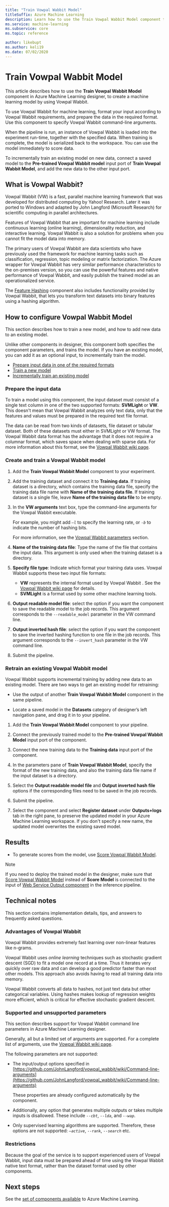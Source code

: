 ```yaml
---
title: "Train Vowpal Wabbit Model"
titleSuffix: Azure Machine Learning
description: Learn how to use the Train Vowpal Wabbit Model component to create a machine learning model by using an instance of Vowpal Wabbit.
ms.service: machine-learning
ms.subservice: core
ms.topic: reference

author: likebupt
ms.author: keli19
ms.date: 07/02/2020
---
```


# Train Vowpal Wabbit Model
This article describes how to use the **Train Vowpal Wabbit Model** component in Azure Machine Learning designer, to create a machine learning model by using Vowpal Wabbit.  

To use Vowpal Wabbit for machine learning, format your input according to Vowpal Wabbit requirements, and prepare the data in the required format. Use this component to specify Vowpal Wabbit command-line arguments. 

When the pipeline is run, an instance of Vowpal Wabbit is loaded into the experiment run-time, together with the specified data. When training is complete, the model is serialized back to the workspace. You can use the model immediately to score data. 

To incrementally train an existing model on new data, connect a saved model to the **Pre-trained Vowpal Wabbit model** input port of **Train Vowpal Wabbit Model**, and add the new data to the other input port.  

## What is Vowpal Wabbit?  

Vowpal Wabbit (VW) is a fast, parallel machine learning framework that was developed for distributed computing by Yahoo! Research. Later it was ported to Windows and adapted by John Langford (Microsoft Research) for scientific computing in parallel architectures.  

Features of Vowpal Wabbit that are important for machine learning include continuous learning (online learning), dimensionality reduction, and interactive learning. Vowpal Wabbit is also a solution for problems when you cannot fit the model data into memory.  

The primary users of Vowpal Wabbit are data scientists who have previously used the framework for machine learning tasks such as classification, regression, topic modeling or matrix factorization. The Azure wrapper for Vowpal Wabbit has very similar performance characteristics to the on-premises version, so you can use the powerful features and native performance of Vowpal Wabbit, and easily publish the trained model as an operationalized service.  

The [Feature Hashing](feature-hashing.md) component also includes functionality provided by Vowpal Wabbit, that lets you transform text datasets into binary features using a hashing algorithm.  

## How to configure Vowpal Wabbit Model  

This section describes how to train a new model, and how to add new data to an existing model.

Unlike other components in designer, this component both specifies the component parameters, and trains the model. If you have an existing model, you can add it as an optional input, to incrementally train the model.

+ [Prepare input data in one of the required formats](#prepare-the-input-data)
+ [Train a new model](#create-and-train-a-vowpal-wabbit-model)
+ [Incrementally train an existing model](#retrain-an-existing-vowpal-wabbit-model)

### Prepare the input data

To train a model using this component, the input dataset must consist of a single text column in one of the two supported formats: **SVMLight** or **VW**. This doesn't mean that Vowpal Wabbit analyzes only text data, only that the features and values must be prepared in the required text file format.  

The data can be read from two kinds of datasets, file dataset or tabular dataset. Both of these datasets must either in SVMLight or VW format. The Vowpal Wabbit data format has the advantage that it does not require a columnar format, which saves space when dealing with sparse data. For more information about this format, see the [Vowpal Wabbit wiki page](https://github.com/JohnLangford/vowpal_wabbit/wiki/Input-format).  

### Create and train a Vowpal Wabbit model

1. Add the **Train Vowpal Wabbit Model** component to your experiment. 
  
2. Add the training dataset and connect it to **Training data**. If training dataset is a directory, which contains the training data file, specify the training data file name with **Name of the training data file**. If training dataset is a single file, leave **Name of the training data file** to be empty.

3. In the **VW arguments** text box, type the command-line arguments for the Vowpal Wabbit executable.

     For example, you might add *`–l`* to specify the learning rate, or *`-b`* to indicate the number of hashing bits.  

     For more information, see the [Vowpal Wabbit parameters](#supported-and-unsupported-parameters) section.  

4. **Name of the training data file**: Type the name of the file that contains the input data. This argument is only used when the training dataset is a directory.

5. **Specify file type**: Indicate which format your training data uses. Vowpal Wabbit supports these two input file formats:  

    - **VW** represents the internal format used by  Vowpal Wabbit . See the [Vowpal Wabbit wiki page](https://github.com/JohnLangford/vowpal_wabbit/wiki/Input-format) for details. 
    - **SVMLight** is a format used by some other machine learning tools. 

6. **Output readable model file**: select the option if you want the component to save the readable model to the job records. This argument corresponds to the `--readable_model` parameter in the VW command line.  

7. **Output inverted hash file**: select the option if you want the component to save the inverted hashing function to one file in the job records. This argument corresponds to the `--invert_hash` parameter in the VW command line.  

8. Submit the pipeline.

### Retrain an existing Vowpal Wabbit model

Vowpal Wabbit supports incremental training by adding new data to an existing model. There are two ways to get an existing model for retraining:

+ Use the output of another **Train Vowpal Wabbit Model** component in the same pipeline.  
  
+ Locate a saved model in the **Datasets** category of designer’s left navigation pane, and drag it in to your pipeline.  

1. Add the **Train Vowpal Wabbit Model** component to your pipeline.  
2. Connect the previously trained model to the **Pre-trained Vowpal Wabbit Model** input port of the component.
3. Connect the new training data to the **Training data** input port of the component.
4. In the parameters pane of **Train Vowpal Wabbit Model**, specify the format of the new training data, and also the training data file name if the input dataset is a directory.
5. Select the **Output readable model file** and **Output inverted hash file** options if the corresponding files need to be saved in the job records.

6. Submit the pipeline.  
7. Select the component and select **Register dataset** under **Outputs+logs** tab in the right pane, to preserve the updated model in your Azure Machine Learning workspace.  If you don't specify a new name, the updated model overwrites the existing saved model.

## Results

+ To generate scores from the model, use [Score Vowpal Wabbit Model](score-vowpal-wabbit-model.md).

> [!NOTE]
> If you need to deploy the trained model in the designer, make sure that [Score Vowpal Wabbit Model](score-vowpal-wabbit-model.md) instead of **Score Model** is connected to the input of [Web Service Output component](web-service-input-output.md) in the inference pipeline.

## Technical notes

This section contains implementation details, tips, and answers to frequently asked questions.

### Advantages of Vowpal Wabbit

Vowpal Wabbit provides extremely fast learning over non-linear features like n-grams.  

Vowpal Wabbit uses *online learning* techniques such as stochastic gradient descent (SGD) to fit a model one record at a time. Thus it iterates very quickly over raw data and can develop a good predictor faster than most other models. This approach also avoids having to read all training data into memory.  

Vowpal Wabbit converts all data to hashes, not just text data but other categorical variables. Using hashes makes lookup of regression weights more efficient, which is critical for effective stochastic gradient descent.  

###  Supported and unsupported parameters 

This section describes support for Vowpal Wabbit command line parameters in Azure Machine Learning designer. 

Generally, all but a limited set of arguments are supported. For a complete list of arguments, use the [Vowpal Wabbit wiki page](https://github.com/JohnLangford/vowpal_wabbit/wiki/Command-line-arguments).    

The following parameters are not supported:

-   The input/output options specified in [https://github.com/JohnLangford/vowpal_wabbit/wiki/Command-line-arguments](https://github.com/JohnLangford/vowpal_wabbit/wiki/Command-line-arguments)  
  
     These properties are already configured automatically by the component.  
  
-   Additionally, any option that generates multiple outputs or takes multiple inputs is disallowed. These include *`--cbt`*, *`--lda`*, and *`--wap`*.  
  
-   Only supervised learning algorithms are supported. Therefore, these options are not supported: *`–active`*, `--rank`, *`--search`* etc. 

### Restrictions

Because the goal of the service is to support experienced users of Vowpal Wabbit, input data must be prepared ahead of time using the Vowpal Wabbit native text format, rather than the dataset format used by other components.

## Next steps

See the [set of components available](component-reference.md) to Azure Machine Learning. 
